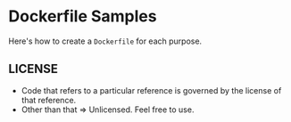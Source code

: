 # Dockerfile Samples

Here's how to create a `Dockerfile` for each purpose.

## LICENSE

* Code that refers to a particular reference is governed by the license of that reference.
* Other than that => Unlicensed. Feel free to use.
